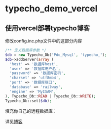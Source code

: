﻿# typecho_demo_vercel

## 使用vercel部署typecho博客



修改config.inc.php文件中的这部分内容

```php
/** 定义数据库参数 */
$db = new Typecho_Db('Pdo_Mysql', 'typecho_');
$db->addServer(array (
  'host' => '数据库host',
  'user' => '数据库用户名',
  'password' => '数据库密码',
  'charset' => 'utf8mb4',
  'port' => '数据库端口',
  'database' => 'railway',
  'engine' => 'MyISAM',
), Typecho_Db::READ | Typecho_Db::WRITE);
Typecho_Db::set($db);
```

填充你自己的远程数据库：

详见[博客](https://www.pwxiao.top/blog/vercel_deploy_typecho.html)
